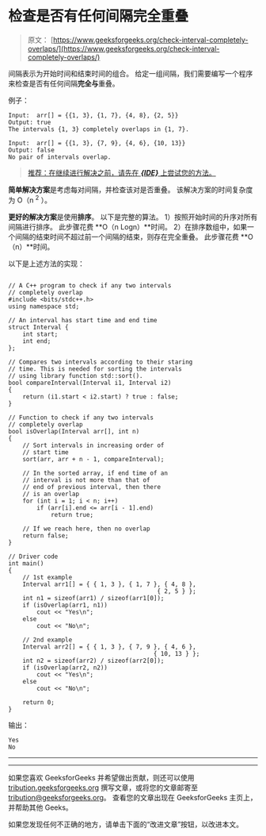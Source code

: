 # 检查是否有任何间隔完全重叠

> 原文： [https://www.geeksforgeeks.org/check-interval-completely-overlaps/](https://www.geeksforgeeks.org/check-interval-completely-overlaps/)

间隔表示为开始时间和结束时间的组合。 给定一组间隔，我们需要编写一个程序来检查是否有任何间隔**完全与**重叠。

例子：

```
Input:  arr[] = {{1, 3}, {1, 7}, {4, 8}, {2, 5}}
Output: true
The intervals {1, 3} completely overlaps in {1, 7}. 

Input:  arr[] = {{1, 3}, {7, 9}, {4, 6}, {10, 13}}
Output: false
No pair of intervals overlap. 

```

> [推荐：在继续进行解决之前，请先在 ***{IDE}*** 上尝试您的方法。](https://ide.geeksforgeeks.org/)

**简单解决方案**是考虑每对间隔，并检查该对是否重叠。 该解决方案的时间复杂度为 O（n <sup>2</sup> ）。

**更好的解决方案**是使用**排序**。 以下是完整的算法。
1）按照开始时间的升序对所有间隔进行排序。 此步骤花费 **O（n Logn）**时间。
2）在排序数组中，如果一个间隔的结束时间不超过前一个间隔的结束，则存在完全重叠。 此步骤花费 **O（n）**时间。

以下是上述方法的实现：

```

// A C++ program to check if any two intervals 
// completely overlap 
#include <bits/stdc++.h> 
using namespace std; 

// An interval has start time and end time 
struct Interval { 
    int start; 
    int end; 
}; 

// Compares two intervals according to their staring  
// time. This is needed for sorting the intervals  
// using library function std::sort(). 
bool compareInterval(Interval i1, Interval i2) 
{ 
    return (i1.start < i2.start) ? true : false; 
} 

// Function to check if any two intervals  
// completely overlap 
bool isOverlap(Interval arr[], int n) 
{ 
    // Sort intervals in increasing order of 
    // start time 
    sort(arr, arr + n - 1, compareInterval); 

    // In the sorted array, if end time of an  
    // interval is not more than that of 
    // end of previous interval, then there 
    // is an overlap 
    for (int i = 1; i < n; i++) 
        if (arr[i].end <= arr[i - 1].end) 
            return true; 

    // If we reach here, then no overlap 
    return false; 
} 

// Driver code 
int main() 
{ 
    // 1st example 
    Interval arr1[] = { { 1, 3 }, { 1, 7 }, { 4, 8 },  
                                          { 2, 5 } }; 
    int n1 = sizeof(arr1) / sizeof(arr1[0]); 
    if (isOverlap(arr1, n1)) 
        cout << "Yes\n"; 
    else
        cout << "No\n"; 

    // 2nd example 
    Interval arr2[] = { { 1, 3 }, { 7, 9 }, { 4, 6 },  
                                         { 10, 13 } }; 
    int n2 = sizeof(arr2) / sizeof(arr2[0]); 
    if (isOverlap(arr2, n2)) 
        cout << "Yes\n"; 
    else
        cout << "No\n"; 

    return 0; 
} 

```

输出：

```
Yes
No

```



* * *

* * *

如果您喜欢 GeeksforGeeks 并希望做出贡献，则还可以使用 [tribution.geeksforgeeks.org](https://contribute.geeksforgeeks.org/) 撰写文章，或将您的文章邮寄至 tribution@geeksforgeeks.org。 查看您的文章出现在 GeeksforGeeks 主页上，并帮助其他 Geeks。

如果您发现任何不正确的地方，请单击下面的“改进文章”按钮，以改进本文。